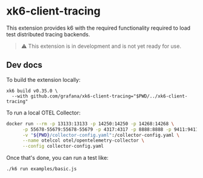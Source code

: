 # xk6-client-tracing

This extension provides k6 with the required functionality required to load test distributed tracing backends.

> :warning: This extension is in development and is not yet ready for use.

## Dev docs

To build the extension locally:
```
xk6 build v0.35.0 \
  --with github.com/grafana/xk6-client-tracing="$PWD/../xk6-client-tracing"
```

To run a local OTEL Collector:
```bash
docker run --rm -p 13133:13133 -p 14250:14250 -p 14268:14268 \
      -p 55678-55679:55678-55679 -p 4317:4317 -p 8888:8888 -p 9411:9411 \
      -v "${PWD}/collector-config.yaml":/collector-config.yaml \
      --name otelcol otel/opentelemetry-collector \
      --config collector-config.yaml
```

Once that's done, you can run a test like:
```
./k6 run examples/basic.js
```